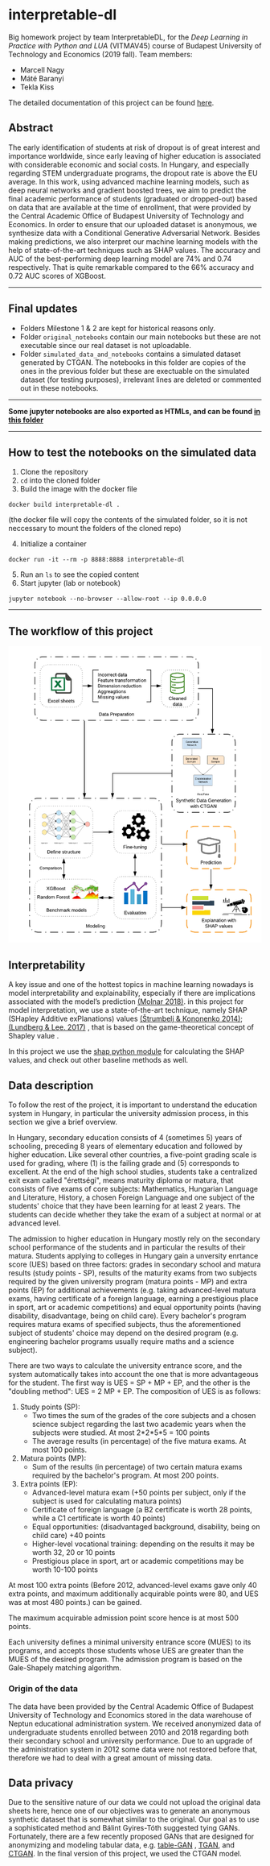 # interpretable-dl

Big homework project by team InterpretableDL, for the _Deep Learning in Practice with Python and LUA_  (VITMAV45) course of Budapest University of Technology and Economics (2019 fall).
Team members:
  * Marcell Nagy
  * Máté Baranyi
  * Tekla Kiss
  
 The detailed documentation of this project can be found [here](./InterpretableDL_documentation.pdf).
 ## Abstract
 The early identification of students at risk of dropout is of great interest and importance worldwide, since early leaving of higher education is associated with considerable economic and social costs. In Hungary, and especially regarding STEM undergraduate programs, the dropout rate is above the EU average. In this work, using advanced machine learning models, such as deep neural networks and gradient boosted trees, we aim to predict the final academic performance of students (graduated or dropped-out) based on data that are available at the time of enrollment, that were provided by the Central Academic Office of Budapest University of Technology and Economics. In order to ensure that our uploaded dataset is anonymous, we synthesize data with a Conditional Generative Adversarial Network. 
Besides making predictions, we also interpret our machine learning models with the help of state-of-the-art techniques such as SHAP values. The accuracy and AUC of the best-performing deep learning model are 74% and 0.74 respectively. That is quite remarkable compared to the 66% accuracy and 0.72 AUC scores of XGBoost.

<hr>
  
## Final updates

  * Folders Milestone 1 & 2 are kept for historical reasons only.
  * Folder ```original_notebooks``` contain our main notebooks but these are not executable since our real dataset is not uploadable.
  * Folder ```simulated_data_and_notebooks``` contains a simulated dataset generated by CTGAN. The notebooks in this folder are copies of the ones in the previous folder but these are exectuable on the simulated dataset (for testing purposes), irrelevant lines are deleted or commented out in these notebooks.

***
__Some jupyter notebooks are also exported as HTMLs, and can be found [in this folder](./original_notebooks/htmls%20with%20the%20original%20outputs)__
***

## How to test the notebooks on the simulated data

  1. Clone the repository
  2. ```cd``` into the cloned folder
  3. Build the image with the docker file
    
    docker build interpretable-dl .  
    
  (the docker file will copy the contents of the simulated folder, so it is not neccessary to mount the folders of the cloned repo)
  
  4. Initialize a container
    
    docker run -it --rm -p 8888:8888 interpretable-dl
  5. Run an ```ls``` to see the copied content
  6. Start jupyter (lab or notebook)
    
    jupyter notebook --no-browser --allow-root --ip 0.0.0.0

<hr>

## The workflow of this project


![workflow](./figures/workflow.png)

## Interpretability

A key issue and one of the hottest topics in machine learning nowadays is model interpretability and explainability, especially if there are implications associated with the model’s prediction [(Molnar 2018)](https://christophm.github.io/interpretable-ml-book/). in this project for model interpretation, we use a state-of-the-art technique, namely SHAP (SHapley Additive exPlanations) values [(Štrumbelj & Kononenko 2014)](https://link.springer.com/article/10.1007/s10115-013-0679-x); [(Lundberg & Lee. 2017)](http://papers.nips.cc/paper/7062-a-unified-approach-to-interpreting-model-predictions.pdf) , that is  based on the game-theoretical concept of Shapley value .

In this project we use the [shap python module](https://github.com/slundberg/shap) for calculating the SHAP values, and check out other baseline methods as well.

## Data description

To follow the rest of the project, it is important to understand the education system in Hungary, in particular the university admission process, in this section we give a brief overview.

In Hungary, secondary education consists of 4 (sometimes 5) years of schooling, preceding 8 years of elementary education and followed by higher education. Like several other countries, a five-point grading scale is used for grading, where (1) is the failing grade and (5) corresponds to excellent. At the end of the high school studies, students take a centralized exit exam called "érettségi", means maturity diploma or matura, that consists of five exams of core subjects: Mathematics, Hungarian Language and Literature, History, a chosen Foreign Language and one subject of the students' choice that they have been learning for at least 2 years. The students can decide whether they take the exam of a subject at normal or at advanced level.

The admission to higher education in Hungary mostly rely on the secondary school performance of the students and in particular the results of their matura. Students applying to colleges in Hungary gain a unversity enrtance score (UES) based on three factors: grades in secondary school and matura results (study points - SP), results of the maturity exams from two subjects required by the given university program (matura points - MP) and extra points (EP) for additional achievements (e.g. taking advanced-level matura exams, having certificate of a foreign language, earning a prestigious place in sport, art or academic competitions) and equal opportunity points (having disability, disadvantage, being on child care). Every bachelor's program requires matura exams of specified subjects, thus the aforementioned subject of students' choice may depend on the desired program (e.g. engineering bachelor programs usually require maths and a science subject).

There are two ways to calculate the university entrance score, and the system automatically takes into account the one that is more advantageous for the student. The first way is UES = SP + MP + EP, and the other is the "doubling method": UES = 2 MP + EP. The composition of UES is as follows:

1. Study points (SP):
    * Two times the sum of the grades of the core subjects and a chosen science subject regarding the last two academic years when the subjects were studied. At most 2\*2\*5\*5 = 100 points
    * The average results (in percentage) of the five matura exams. At most 100 points.
2. Matura points (MP):
    * Sum of the results (in percentage) of two certain matura exams required by the bachelor's program. At most 200 points.
3. Extra points (EP):
    * Advanced-level matura exam (+50 points per subject, only if the subject is used for calculating matura points)
    * Certificate of foreign language (a B2 certificate is worth 28 points, while a C1 certificate is worth 40 points)
    * Equal opportunities: (disadvantaged background, disability, being on child care) +40 points
    * Higher-level vocational training: depending on the results it may be worth 32, 20 or 10 points
    * Prestigious place in sport, art or academic competitions may be worth 10-100 points

At most 100 extra points (Before 2012, advanced-level exams gave only 40 extra points, and maximum additionally acquirable points were 80, and UES was at most 480 points.) can be gained.
    
The maximum acquirable admission point score hence is at most 500 points.

Each university defines a minimal university entrance score (MUES) to its programs, and accepts those students whose UES are greater than the MUES of the desired program. The admission program is based on the Gale-Shapely matching algorithm.

### Origin of the data

The data have been provided by the Central Academic Office of Budapest University of Technology and Economics stored in the data warehouse of Neptun educational administration system. We received anonymized data of undergraduate students enrolled between 2010 and 2018 regarding both their secondary school and university performance. Due to an upgrade of the administration system in 2012 some data were not restored before that, therefore we had to deal with a great amount of missing data.

## Data privacy

Due to the sensitive nature of our data we could not upload the original data sheets here, hence one of our objectives was to generate an anonymous synthetic dataset that is somewhat similar to the original. Our goal as to use a sophisticated method and Bálint Gyires-Tóth suggested tying GANs. Fortunately, there are a few recently proposed GANs that are designed for anonymizing and modeling tabular data, e.g. [table-GAN](https://github.com/mahmoodm2/tableGAN) , [TGAN](https://github.com/DAI-Lab/TGAN), and [CTGAN](https://github.com/DAI-Lab/CTGAN). In the final version of this project, we used the CTGAN model.

